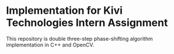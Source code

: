 # Implementation for Kivi Technologies Intern Assignment

This repository is double three-step phase-shifting algorithm implementation in C++ and OpenCV.
